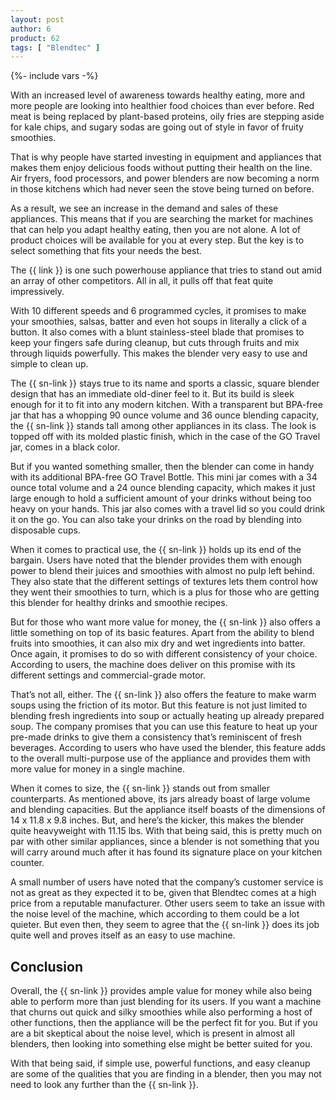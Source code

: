 ```yaml
---
layout: post
author: 6
product: 62
tags: [ "Blendtec" ]
---
```


{%- include vars -%}

With an increased level of awareness towards healthy eating, more and more people are looking into healthier food choices than ever before. Red meat is being replaced by plant-based proteins, oily fries are stepping aside for kale chips, and sugary sodas are going out of style in favor of fruity smoothies.

  

That is why people have started investing in equipment and appliances that makes them enjoy delicious foods without putting their health on the line. Air fryers, food processors, and power blenders are now becoming a norm in those kitchens which had never seen the stove being turned on before.

  

As a result, we see an increase in the demand and sales of these appliances. This means that if you are searching the market for machines that can help you adapt healthy eating, then you are not alone. A lot of product choices will be available for you at every step. But the key is to select something that fits your needs the best.

  

The {{ link }} is one such powerhouse appliance that tries to stand out amid an array of other competitors. All in all, it pulls off that feat quite impressively.

  

With 10 different speeds and 6 programmed cycles, it promises to make your smoothies, salsas, batter and even hot soups in literally a click of a button. It also comes with a blunt stainless-steel blade that promises to keep your fingers safe during cleanup, but cuts through fruits and mix through liquids powerfully. This makes the blender very easy to use and simple to clean up.

  

The {{ sn-link }} stays true to its name and sports a classic, square blender design that has an immediate old-diner feel to it. But its build is sleek enough for it to fit into any modern kitchen. With a transparent but BPA-free jar that has a whopping 90 ounce volume and 36 ounce blending capacity, the {{ sn-link }} stands tall among other appliances in its class. The look is topped off with its molded plastic finish, which in the case of the GO Travel jar, comes in a black color.

  

But if you wanted something smaller, then the blender can come in handy with its additional BPA-free GO Travel Bottle. This mini jar comes with a 34 ounce total volume and a 24 ounce blending capacity, which makes it just large enough to hold a sufficient amount of your drinks without being too heavy on your hands. This jar also comes with a travel lid so you could drink it on the go. You can also take your drinks on the road by blending into disposable cups.

  

When it comes to practical use, the {{ sn-link }} holds up its end of the bargain. Users have noted that the blender provides them with enough power to blend their juices and smoothies with almost no pulp left behind. They also state that the different settings of textures lets them control how they went their smoothies to turn, which is a plus for those who are getting this blender for healthy drinks and smoothie recipes.

  

But for those who want more value for money, the {{ sn-link }} also offers a little something on top of its basic features. Apart from the ability to blend fruits into smoothies, it can also mix dry and wet ingredients into batter. Once again, it promises to do so with different consistency of your choice. According to users, the machine does deliver on this promise with its different settings and commercial-grade motor.

  

That’s not all, either. The {{ sn-link }} also offers the feature to make warm soups using the friction of its motor. But this feature is not just limited to blending fresh ingredients into soup or actually heating up already prepared soup. The company promises that you can use this feature to heat up your pre-made drinks to give them a consistency that’s reminiscent of fresh beverages. According to users who have used the blender, this feature adds to the overall multi-purpose use of the appliance and provides them with more value for money in a single machine.

  

When it comes to size, the {{ sn-link }} stands out from smaller counterparts. As mentioned above, its jars already boast of large volume and blending capacities. But the appliance itself boasts of the dimensions of 14 x 11.8 x 9.8 inches. But, and here’s the kicker, this makes the blender quite heavyweight with 11.15 lbs. With that being said, this is pretty much on par with other similar appliances, since a blender is not something that you will carry around much after it has found its signature place on your kitchen counter.

  

A small number of users have noted that the company’s customer service is not as great as they expected it to be, given that Blendtec comes at a high price from a reputable manufacturer. Other users seem to take an issue with the noise level of the machine, which according to them could be a lot quieter. But even then, they seem to agree that the {{ sn-link }} does its job quite well and proves itself as an easy to use machine.

  

## Conclusion

Overall, the {{ sn-link }} provides ample value for money while also being able to perform more than just blending for its users. If you want a machine that churns out quick and silky smoothies while also performing a host of other functions, then the appliance will be the perfect fit for you. But if you are a bit skeptical about the noise level, which is present in almost all blenders, then looking into something else might be better suited for you.

  

With that being said, if simple use, powerful functions, and easy cleanup are some of the qualities that you are finding in a blender, then you may not need to look any further than the {{ sn-link }}.
